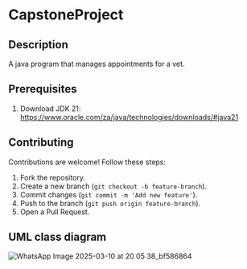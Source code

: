 # CapstoneProject

## Description
A java program that manages appointments for a vet.

## Prerequisites
1. Download JDK 21: https://www.oracle.com/za/java/technologies/downloads/#java21

## Contributing
Contributions are welcome! Follow these steps:
1. Fork the repository.
2. Create a new branch (`git checkout -b feature-branch`).
3. Commit changes (`git commit -m 'Add new feature'`).
4. Push to the branch (`git push origin feature-branch`).
5. Open a Pull Request.

## UML class diagram
![WhatsApp Image 2025-03-10 at 20 05 38_bf586864](https://github.com/user-attachments/assets/0c05d5c3-27eb-4644-9c08-ba7646f84558)
